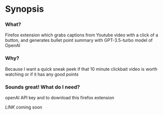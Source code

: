 # Synopsis

### What?

Firefox extension which grabs captions from Youtube video with a click of a button, and generates bullet point summary with GPT-3.5-turbo model of OpenAI

### Why?

Because I want a quick sneak peek if that 10 minute clickbait video is worth watching or if it has any good points

### Sounds great! What do I need?

openAI API key and to download this firefox extension

_LINK_ coming soon
